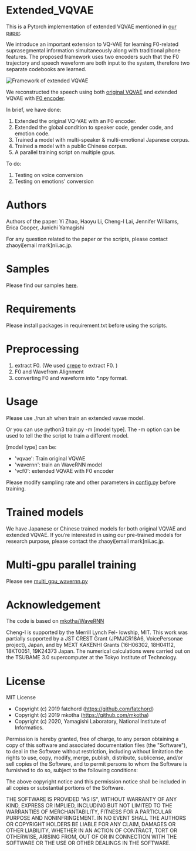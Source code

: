 # Extended_VQVAE
This is a Pytorch implementation of extended VQVAE mentioned in [our paper](https://arxiv.org/abs/2005.07884).

We introduce an important extension to VQ-VAE for learning F0-related suprasegmental information simultaneously along with traditional phone features. The proposed framework uses two encoders such that the F0 trajectory and speech waveform are both input to the system, therefore two separate codebooks are learned. 

![Framework of extended VQVAE](https://github.com/nii-yamagishilab/Extended_VQVAE/blob/master/framework.png?raw=true)

We reconstructed the speech using both [original VQVAE](https://arxiv.org/abs/1711.00937) and extended VQVAE with [F0 encoder](https://arxiv.org/abs/2005.07884). 

In brief, we have done:

1. Extended the original VQ-VAE with an F0 encoder.
2. Extended the global condition to speaker code, gender code, and emotion code. 
3. Trained a model with multi-speaker & multi-emotional Japanese corpus.
4. Trained a model with a public Chinese corpus.
5. A parallel training script on multiple gpus.

To do:
1. Testing on voice conversion
2. Testing on emotions' conversion

# Authors 
Authors of the paper: Yi Zhao,  Haoyu Li,  Cheng-I Lai, Jennifer Williams, Erica Cooper, Junichi Yamagishi

For any question related to the paper or the scripts, please contact zhaoyi[email mark]nii.ac.jp.

# Samples
Please find our samples [here](https://nii-yamagishilab.github.io/yi-demo/interspeech-2020/index.html).

# Requirements

Please install packages in requirement.txt before using the scripts.

# Preprocessing
1. extract F0. (We used [crepe](https://github.com/marl/crepe) to extract F0.  )
2. F0 and Wavefrom Alignment
3. converting F0 and waveform into *.npy format.


# Usage
Please use ./run.sh  when train an extended vavae model.

Or you can use python3 train.py -m [model type]. The -m option can be used to tell the the script to train a different model.

[model type] can be:
- 'vqvae': Train original VQVAE
- 'wavernn': train an WaveRNN model
- 'vcf0': extended VQVAE with F0 encoder

Please modify sampling rate and other parameters in [config.py](https://github.com/nii-yamagishilab/Extended_VQVAE/blob/master/config.py) before training.


# Trained models
We have Japanese or Chinese trained models for both original VQVAE and extended VQVAE. If you’re interested in using our pre-trained models for research purpose, please contact the zhaoyi[email mark]nii.ac.jp.

# Multi-gpu parallel training
Please see [multi_gpu_wavernn.py](https://github.com/nii-yamagishilab/Extended_VQVAE/blob/master/multi_gpu_wavernn.py)

# Acknowledgement

The code is based on [mkotha/WaveRNN](https://github.com/mkotha/WaveRNN)

Cheng-I is supported by the Merrill Lynch Fel- lowship, MIT. This work was partially supported by a JST CREST Grant (JPMJCR18A6, VoicePersonae project), Japan, and by MEXT KAKENHI Grants (16H06302, 18H04112, 18KT0051, 19K24373
Japan. The numerical calculations were carried out on the TSUBAME 3.0 supercomputer at the Tokyo Institute of Technology.

# License

MIT License
- Copyright (c) 2019 fatchord (https://github.com/fatchord)
- Copyright (c) 2019 mkotha (https://github.com/mkotha)
- Copyright (c) 2020, Yamagishi Laboratory, National Institute of Informatics.

Permission is hereby granted, free of charge, to any person obtaining a copy
of this software and associated documentation files (the "Software"), to deal
in the Software without restriction, including without limitation the rights
to use, copy, modify, merge, publish, distribute, sublicense, and/or sell
copies of the Software, and to permit persons to whom the Software is
furnished to do so, subject to the following conditions:

The above copyright notice and this permission notice shall be included in all
copies or substantial portions of the Software.

THE SOFTWARE IS PROVIDED "AS IS", WITHOUT WARRANTY OF ANY KIND, EXPRESS OR
IMPLIED, INCLUDING BUT NOT LIMITED TO THE WARRANTIES OF MERCHANTABILITY,
FITNESS FOR A PARTICULAR PURPOSE AND NONINFRINGEMENT. IN NO EVENT SHALL THE
AUTHORS OR COPYRIGHT HOLDERS BE LIABLE FOR ANY CLAIM, DAMAGES OR OTHER
LIABILITY, WHETHER IN AN ACTION OF CONTRACT, TORT OR OTHERWISE, ARISING FROM,
OUT OF OR IN CONNECTION WITH THE SOFTWARE OR THE USE OR OTHER DEALINGS IN THE
SOFTWARE.

